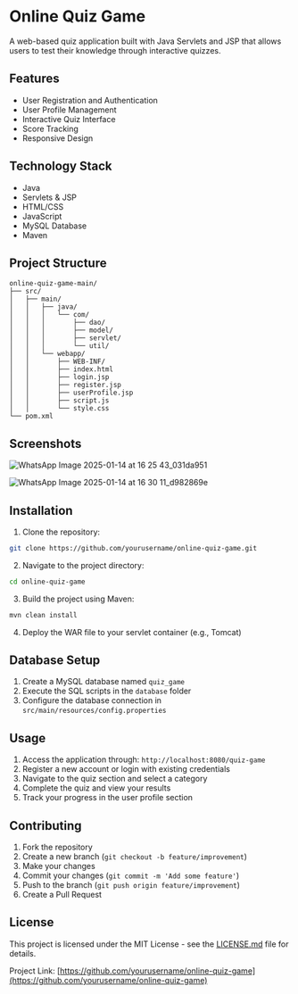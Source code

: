 # Online Quiz Game

A web-based quiz application built with Java Servlets and JSP that allows users to test their knowledge through interactive quizzes.

## Features

- User Registration and Authentication
- User Profile Management
- Interactive Quiz Interface
- Score Tracking
- Responsive Design

## Technology Stack

- Java
- Servlets & JSP
- HTML/CSS
- JavaScript
- MySQL Database
- Maven

## Project Structure

```
online-quiz-game-main/
├── src/
│   ├── main/
│   │   ├── java/
│   │   │   └── com/
│   │   │       ├── dao/
│   │   │       ├── model/
│   │   │       ├── servlet/
│   │   │       └── util/
│   │   └── webapp/
│   │       ├── WEB-INF/
│   │       ├── index.html
│   │       ├── login.jsp
│   │       ├── register.jsp
│   │       ├── userProfile.jsp
│   │       ├── script.js
│   │       └── style.css
└── pom.xml
```

## Screenshots

![WhatsApp Image 2025-01-14 at 16 25 43_031da951](https://github.com/user-attachments/assets/c098197f-66b8-4965-b68c-292ce81febb7)

![WhatsApp Image 2025-01-14 at 16 30 11_d982869e](https://github.com/user-attachments/assets/f55c4292-e0a9-42dd-ac28-a70fa3d611e7)

## Installation

1. Clone the repository:
```bash
git clone https://github.com/yourusername/online-quiz-game.git
```

2. Navigate to the project directory:
```bash
cd online-quiz-game
```

3. Build the project using Maven:
```bash
mvn clean install
```

4. Deploy the WAR file to your servlet container (e.g., Tomcat)

## Database Setup

1. Create a MySQL database named `quiz_game`
2. Execute the SQL scripts in the `database` folder
3. Configure the database connection in `src/main/resources/config.properties`

## Usage

1. Access the application through: `http://localhost:8080/quiz-game`
2. Register a new account or login with existing credentials
3. Navigate to the quiz section and select a category
4. Complete the quiz and view your results
5. Track your progress in the user profile section

## Contributing

1. Fork the repository
2. Create a new branch (`git checkout -b feature/improvement`)
3. Make your changes
4. Commit your changes (`git commit -m 'Add some feature'`)
5. Push to the branch (`git push origin feature/improvement`)
6. Create a Pull Request

## License

This project is licensed under the MIT License - see the [LICENSE.md](LICENSE.md) file for details.


Project Link: [https://github.com/yourusername/online-quiz-game](https://github.com/yourusername/online-quiz-game)
